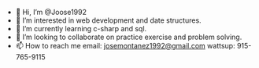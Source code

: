 - 👋 Hi, I’m @Joose1992
- 👀 I’m interested in web development and date structures.
- 🌱 I’m currently learning c-sharp and sql.
- 💞️ I’m looking to collaborate on practice exercise and problem solving.
- 📫 How to reach me 
email: josemontanez1992@gmail.com
wattsup: 915-765-9115

<!---
Joose1992/Joose1992 is a ✨ special ✨ repository because its `README.md` (this file) appears on your GitHub profile.
You can click the Preview link to take a look at your changes.
--->
